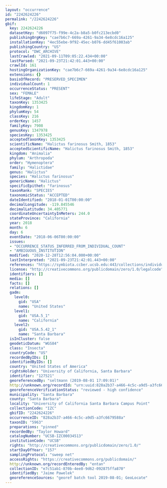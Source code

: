 ```yaml
---
layout: "occurrence"
id: "2242624226"
permalink: "/2242624226"
gbif:
  key: 2242624226
  datasetKey: "d6097f75-f99e-4c2a-b8a5-b0fc213ecbd0"
  publishingOrgKey: "cae7b6c7-669a-4261-9a34-6e8cdc16a125"
  installationKey: "4ec55ebe-9f92-45ec-b076-dd45f61003ab"
  publishingCountry: "US"
  protocol: "DWC_ARCHIVE"
  lastCrawled: "2021-09-11T09:05:22.434+00:00"
  lastParsed: "2021-09-23T21:42:01.443+00:00"
  crawlId: 161
  hostingOrganizationKey: "cae7b6c7-669a-4261-9a34-6e8cdc16a125"
  extensions: {}
  basisOfRecord: "PRESERVED_SPECIMEN"
  individualCount: 1
  occurrenceStatus: "PRESENT"
  sex: "FEMALE"
  lifeStage: "Adult"
  taxonKey: 1353425
  kingdomKey: 1
  phylumKey: 54
  classKey: 216
  orderKey: 1457
  familyKey: 7908
  genusKey: 1347978
  speciesKey: 1353425
  acceptedTaxonKey: 1353425
  scientificName: "Halictus farinosus Smith, 1853"
  acceptedScientificName: "Halictus farinosus Smith, 1853"
  kingdom: "Animalia"
  phylum: "Arthropoda"
  order: "Hymenoptera"
  family: "Halictidae"
  genus: "Halictus"
  species: "Halictus farinosus"
  genericName: "Halictus"
  specificEpithet: "farinosus"
  taxonRank: "SPECIES"
  taxonomicStatus: "ACCEPTED"
  dateIdentified: "2018-01-01T00:00:00"
  decimalLongitude: -119.845546
  decimalLatitude: 34.405771
  coordinateUncertaintyInMeters: 244.0
  stateProvince: "California"
  year: 2018
  month: 6
  day: 6
  eventDate: "2018-06-06T00:00:00"
  issues:
  - "OCCURRENCE_STATUS_INFERRED_FROM_INDIVIDUAL_COUNT"
  - "AMBIGUOUS_INSTITUTION"
  modified: "2020-12-28T12:56:04.000+00:00"
  lastInterpreted: "2021-09-23T21:42:01.443+00:00"
  references: "https://symbiota.ccber.ucsb.edu:443/collections/individual/index.php?occid=127521"
  license: "http://creativecommons.org/publicdomain/zero/1.0/legalcode"
  identifiers: []
  media: []
  facts: []
  relations: []
  gadm:
    level0:
      gid: "USA"
      name: "United States"
    level1:
      gid: "USA.5_1"
      name: "California"
    level2:
      gid: "USA.5.42_1"
      name: "Santa Barbara"
  isInCluster: false
  geodeticDatum: "WGS84"
  class: "Insecta"
  countryCode: "US"
  recordedByIDs: []
  identifiedByIDs: []
  country: "United States of America"
  rightsHolder: "University of California, Santa Barbara"
  identifier: "127521"
  georeferencedBy: "seltmann (2019-08-01 17:09:01)"
  http://unknown.org/recordId: "urn:uuid:828a2b37-a466-4c5c-a9d5-a3fc6679588a"
  georeferenceVerificationStatus: "reviewed - high confidence"
  municipality: "Santa Barbara"
  county: "Santa Barbara"
  locality: "University of California Santa Barbara Campus Point"
  collectionCode: "IZC"
  gbifID: "2242624226"
  occurrenceID: "828a2b37-a466-4c5c-a9d5-a3fc6679588a"
  taxonID: "5963"
  preparations: "pinned"
  recordedBy: "Taylor Howard"
  catalogNumber: "UCSB-IZC00034513"
  institutionCode: "UCSB"
  rights: "http://creativecommons.org/publicdomain/zero/1.0/"
  startDayOfYear: "157"
  samplingProtocol: "sweep net"
  accessRights: "https://creativecommons.org/publicdomain/"
  http://unknown.org/recordEnteredBy: "entan"
  collectionID: "e7c51ab1-870b-4ee8-9d62-092875ffa870"
  identifiedBy: "Jaime Pawelek"
  georeferenceSources: "georef batch tool 2019-08-01; GeoLocate"
---
```


